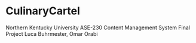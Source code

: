 # CulinaryCartel
Northern Kentucky University ASE-230 Content Management System Final Project
Luca Buhrmester, Omar Orabi
